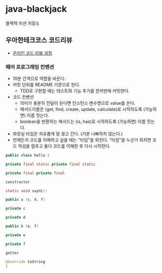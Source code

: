 # java-blackjack

블랙잭 미션 저장소

## 우아한테크코스 코드리뷰

- [온라인 코드 리뷰 과정](https://github.com/woowacourse/woowacourse-docs/blob/master/maincourse/README.md)

### 페어 프로그래밍 컨벤션

- 10분 간격으로 역할을 바꾼다.
- 커밋 단위를 README 기준으로 한다.
    - TDD로 구현할 때는 테스트와 기능 추가를 한꺼번에 커밋한다.
- 코드 컨벤션
    - 의미가 충분히 전달이 된다면 인스턴스 변수명으로 value를 쓴다.
    - 메서드이름은 (get, find, create, update, calculate)로 시작하도록 (가능하면) 이름 짓는다.
    - boolean을 반환하는 메서드는 (is, has)로 시작하도록 (가능하면) 이름 짓는다.
- 화장실 타임은 자유롭게 말 끊고 간다. (기분 나빠하지 않는다.)
- 언제든지 코드를 이해하고 싶을 때는 "타임"을 외친다. "타임"을 누군가 외치면 코드 작성을 멈추고 둘다 코드를 이해한 후 다시 시작한다.


```java
public class hello {

private final static private final static

private final private final

constructor

static void sayHi()

public a (c, d, f)

private c

private d

public b (e, f)

private e

private f

getter

@Override toString 
}
```


